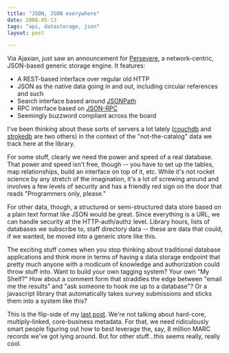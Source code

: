 ```yaml
---
title: "JSON, JSON everywhere"
date: 2008-05-13
tags: "api, datastorage, json"
layout: post

---
```


Via Ajaxian, just saw an announcement for [Persevere](http://sitepen.com/labs/persevere.php), a network-centric,
JSON-based generic storage engine. It features:

 * A REST-based interface over regular old HTTP
 * JSON as the native data going in and out, including circular references and such
 * Search interface based around [JSONPath](http://goessner.net/articles/JsonPath/)
 * RPC interface based on [JSON-RPC](http://json-rpc.org/)
 * Seemingly buzzword compliant across the board

I've been thinking about these sorts of servers a lot lately ([couchdb](http://incubator.apache.org/couchdb/) and [strokedb](http://strokedb.com/) are two others) in the context of the "not-the-catalog" data we track here at the library.

For some stuff, clearly we need the power and speed of a real database. That power and speed isn't free, though -- you have to set up the tables, map relationships, build an interface on top of it, etc. While it's not rocket science by any stretch of the imagination, it's a lot of screwing around and involves a few levels of security and has a friendly red sign on the door that reads "Programmers only, please."

For other data, though, a structured or semi-structured data store based on a plain text format like JSON would be great.
Since everything is a URL, we can handle security at the HTTP-auth/authz level. Library hours, lists of databases we subscribe to, staff directory data -- these are data that could, if we wanted, be moved into a generic store like this.

The exciting stuff comes when you stop thinking about traditional database applications and think more in terms of having a data storage endpoint that pretty much anyone with a modicum of knowledge and authorization could throw stuff into. Want to build your own tagging system? Your own "My Shelf?" How about a comment form that straddles the edge between "email me the results" and "ask someone to hook me up to a database"? Or a javascript library that automatically takes survey submissions and sticks them into a system like this?

This is the flip-side of my [last post](http://robotlibrarian.billdueber.com/psst-were-not-printing-cards-anymore/). We're not talking about hard-core, multiply-linked, core-business metadata. For that, we need ridiculously smart people figuring out how to best leverage the, say, 8 million MARC records we've got lying around. But for other stuff...this seems really, really cool.
